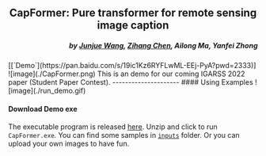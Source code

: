 <h2 align="center">CapFormer: Pure transformer for remote sensing image caption</h2>


<h5 align="right">by <a href="https://junjue-wang.github.io/homepage/">Junjue Wang</a>, <a href="https://github.com/DH-boy">Zihang Chen</a>, 
Ailong Ma, Yanfei Zhong
</h5>
[[`Demo`](https://pan.baidu.com/s/19ic1Kz6RYFLwML-EEj-PyA?pwd=2333)]
![image](./CapFormer.png)
This is an demo for our coming IGARSS 2022 paper (Student Paper Contest).
---------------------
#### Using Examples
![image](./run_demo.gif)

#### Download Demo exe
The executable program is released [here](https://pan.baidu.com/s/19ic1Kz6RYFLwML-EEj-PyA?pwd=2333).
Unzip and click to run `CapFormer.exe`.
You can find some samples in [`inputs`](./inputs) folder.
Or you can upload your own images to have fun.


